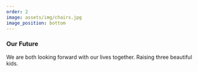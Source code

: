 ```yaml
---
order: 2
image: assets/img/chairs.jpg
image_position: bottom
---
```

### Our Future

We are both looking forward with our lives together. Raising three beautiful kids.
